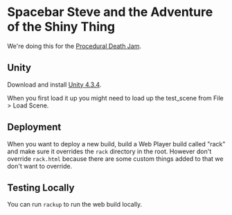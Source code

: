 # Spacebar Steve and the Adventure of the Shiny Thing

We're doing this for the [Procedural Death Jam](http://proceduraldeathjam.com/).

## Unity

Download and install [Unity 4.3.4](https://unity3d.com/unity/download).

When you first load it up you might need to load up the test_scene from File > Load Scene.

## Deployment

When you want to deploy a new build, build a Web Player build called "rack" and
make sure it overrides the `rack` directory in the root. However don't override
`rack.html` because there are some custom things added to that we don't want to
override.

## Testing Locally

You can run `rackup` to run the web build locally.
